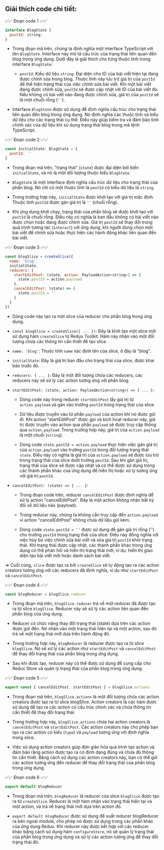 ## Giải thích code chi tiết:

✅✅ Đoạn code 1 ✅✅

```jsx
interface BlogState {
  postId: string;
}
```

- Trong đoạn mã trên, chúng ta định nghĩa một interface TypeScript với tên `BlogState`. Interface này mô tả cấu trúc của trạng thái liên quan đến blog trong ứng dụng. Dưới đây là giải thích cho từng thuộc tính trong interface `BlogState`:

  - `postId`: Kiểu dữ liệu `string`. Đại diện cho ID của bài viết hiện tại đang được chỉnh sửa trong blog. Thuộc tính này lưu trữ giá trị của `postId` để thể hiện trạng thái của việc chỉnh sửa bài viết. Khi một bài viết đang được chỉnh sửa, `postId` sẽ được cập nhật với ID của bài viết đó. Nếu không có bài viết nào đang được chỉnh sửa, giá trị của `postId` sẽ là một chuỗi rỗng (`''`).

- Interface `BlogState` được sử dụng để định nghĩa cấu trúc cho trạng thái liên quan đến blog trong ứng dụng. Nó định nghĩa các thuộc tính và kiểu dữ liệu cho các trạng thái cụ thể. Điều này giúp kiểm tra và đảm bảo tính chính xác của dữ liệu khi sử dụng trạng thái blog trong mã lệnh TypeScript.

✅✅ Đoạn code 2 ✅✅

```jsx
const initialState: BlogState = {
  postId: ''
}
```

- Trong đoạn mã trên, "trạng thái" (`state`) được đại diện bởi biến `initialState`, và nó là một đối tượng thuộc kiểu `BlogState`.

- `BlogState` là một interface định nghĩa cấu trúc dữ liệu cho trạng thái của phần blog. Nó chỉ có một thuộc tính là `postId` có kiểu dữ liệu là `string`.

- Trong trường hợp này, `initialState` được khởi tạo với giá trị mặc định. Thuộc tính `postId` được gán giá trị là `''` (chuỗi rỗng).

- Khi ứng dụng khởi chạy, trạng thái của phần blog sẽ được khởi tạo với `postId` là chuỗi rỗng. Điều này có nghĩa là ban đầu không có bài viết nào được chọn hoặc đang được chỉnh sửa. Giá trị `postId` sẽ thay đổi trong quá trình tương tác (`interact`) với ứng dụng, khi người dùng chọn một bài viết để chỉnh sửa hoặc thực hiện các hành động khác liên quan đến bài viết.

✅✅ Đoạn code 3 ✅✅

```jsx
const blogSlice = createSlice({
  name: 'blog',
  initialState,
  reducers: {
    startEditPost: (state, action: PayloadAction<string>) => {
      state.postId = action.payload
    },
    cancelEditPost: (state) => {
      state.postId = ''
    }
  }
})
```

- Dòng code này tạo ra một slice của reducer cho phần blog trong ứng dụng.

- `const blogSlice = createSlice({ ... })`: Đây là khởi tạo một slice mới sử dụng hàm `createSlice` từ Redux Toolkit. Hàm này nhận vào một đối tượng chứa các thông tin cần thiết để tạo slice.

- `name: 'blog'`: Thuộc tính `name` xác định tên của slice, ở đây là "blog".

- `initialState`: Đây là giá trị ban đầu cho trạng thái của slice, được khai báo trước đó.

- `reducers: { ... }`: Đây là một đối tượng chứa các reducers, các reducers này sẽ xử lý các action tương ứng với phần blog.

- `startEditPost: (state, action: PayloadAction<string>) => { ... }`:

  - Dòng code này trong reducer `startEditPost` lấy giá trị từ `action.payload` và gán vào trường `postId` trong trạng thái của slice.

  - Dữ liệu được truyền vào từ phần `payload` của action khi nó được gửi đi. Khi action "startEditPost" được gọi và kích hoạt reducer này, giá trị được truyền vào action qua phần `payload` sẽ được truy cập thông qua `action.payload`. Trong trường hợp này, giá trị của `action.payload` là một chuỗi (`string`).

  - Dòng code `state.postId = action.payload` thực hiện việc gán giá trị của `action.payload` vào trường `postId` trong đối tượng trạng thái `state`. Điều này có nghĩa là giá trị của `action.payload` sẽ được lưu trữ trong trạng thái của slice dưới trường `postId`. Sau khi gán giá trị, trạng thái của slice sẽ được cập nhật và có thể được sử dụng trong các thành phần khác của ứng dụng để hiển thị hoặc xử lý tương ứng với giá trị `postId`.

- `cancelEditPost: (state) => { ... }`:

  - Trong đoạn code trên, reducer `cancelEditPost` được định nghĩa để xử lý action "cancelEditPost". Đây là một action không nhận bất kỳ đối số dữ liệu nào (payload).

  - Trong reducer này, chúng ta không cần truy cập đến `action.payload` vì action "cancelEditPost" không chứa dữ liệu gửi kèm.

  - Dòng code `state.postId = ''` được sử dụng để gán giá trị rỗng ('') cho trường `postId` trong trạng thái của slice. Điều này đồng nghĩa với việc hủy bỏ việc chỉnh sửa bài viết và xóa giá trị `postId` khỏi trạng thái. Khi trạng thái được cập nhật, các thành phần khác trong ứng dụng có thể phản hồi và hiển thị trạng thái mới, ví dụ: hiển thị giao diện tạo bài viết mới hoặc danh sách bài viết.

=> Cuối cùng, `slice` được tạo ra bởi `createSlice` sẽ tự động tạo ra các action creators tương ứng với các reducers đã định nghĩa, ví dụ như `startEditPost` và `cancelEditPost`.

✅✅ Đoạn code 4 ✅✅

```jsx
const blogReducer = blogSlice.reducer
```

- Trong đoạn mã trên, `blogSlice.reducer` trả về một reducer đã được tạo ra từ slice `blogSlice`. Reducer này sẽ xử lý các action liên quan đến phần blog của ứng dụng.

- Reducer có chức năng thay đổi trạng thái (state) dựa trên các action được gửi đến. Nó nhận vào một trạng thái hiện tại và một action, sau đó trả về một trạng thái mới dựa trên hành động đó.

- Trong trường hợp này, `blogReducer` là reducer được tạo ra từ slice `blogSlice`. Nó sẽ xử lý các action như `startEditPost` và `cancelEditPost` để thay đổi trạng thái của phần blog trong ứng dụng.

- Sau khi được tạo, reducer này có thể được sử dụng để cung cấp cho Redux Store và quản lý trạng thái của phần blog trong ứng dụng.

✅✅ Đoạn code 5 ✅✅

```jsx
export const { cancelEditPost, startEditPost } = blogSlice.actions
```

- Trong đoạn mã trên, `blogSlice.actions` là một đối tượng chứa các action creators được tạo ra từ slice blogSlice. Action creators là các hàm được sử dụng để tạo ra các action có cấu trúc chính xác và chứa thông tin cần thiết để thay đổi trạng thái.

- Trong trường hợp này, `blogSlice.actions` chứa hai action creators là `cancelEditPost` và `startEditPost`. Các action creators này cho phép bạn tạo ra các action có kiểu (`type`) và `payload` tương ứng với định nghĩa trong slice.

- Việc sử dụng action creators giúp đơn giản hóa quá trình tạo action và đảm bảo rằng action được tạo ra có định dạng đúng và chứa đủ thông tin cần thiết. Bằng cách sử dụng các action creators này, bạn có thể gửi các action tương ứng đến reducer để thay đổi trạng thái của phần blog trong ứng dụng.

✅✅ Đoạn code 6 ✅✅

```jsx
export default blogReducer
```

- Trong đoạn mã trên, `blogReducer` là reducer của slice `blogSlice` được tạo ra từ `createSlice`. Reducer là một hàm nhận vào trạng thái hiện tại và một action, và trả về trạng thái mới dựa trên action đó.

- `export default blogReducer` được sử dụng để xuất reducer blogReducer ra bên ngoài module, cho phép nó được sử dụng trong các phần khác của ứng dụng Redux. Khi reducer này được kết hợp với các reducer khác bằng cách sử dụng hàm `configureStore`, nó sẽ quản lý trạng thái của phần blog trong ứng dụng và xử lý các action tương ứng để thay đổi trạng thái đó.
